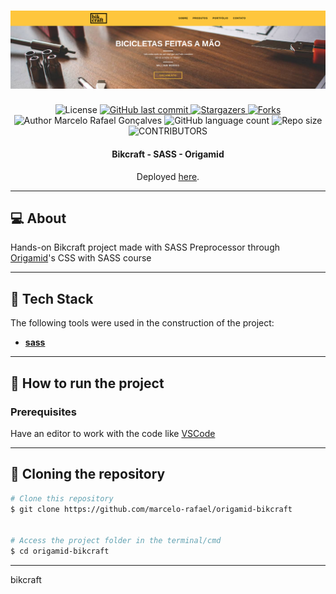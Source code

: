 <h1 align="center">
    <img alt="Bikcraft" title="#BrBikcraftafe1" src="./bikcraft.png" />
</h1>

<div align="center">
  	<!-- LICENSE -->
  	<img alt="License" src="https://img.shields.io/badge/license-MIT-5965e0?style=for-the-badge&labelColor=5A5A5A&color=0077B5">
	<!-- LAST COMMIT -->
	<a href="https://github.com/marcelo-rafael/origamid-bikcraft/commits/master">
    	<img alt="GitHub last commit" src="https://img.shields.io/github/last-commit/marcelo-rafael/origamid-bikcraft?style=for-the-badge&label=last%20commit:&labelColor=5A5A5A&color=0077B5">
  	</a>
	<!-- STARS -->
  	<a href="https://github.com/marcelo-rafael/origamid-bikcraft/stargazers/master">
    	<img alt="Stargazers" src="https://img.shields.io/github/stars/marcelo-rafael/origamid-bikcraft?style=for-the-badge&label=stars&labelColor=5A5A5A&color=0077B5&logo=github">
  	</a>
  	<!-- FORKS -->
  	<a href="https://github.com/marcelo-rafael/origamid-bikcraft/forks/master">
    	<img alt="Forks" src="https://img.shields.io/github/forks/marcelo-rafael/origamid-bikcraft?style=for-the-badge&label=forks&labelColor=5A5A5A&color=0077B5&logo=github">
  	</a>
  	<!-- AUTHOR -->
  	<img alt="Author Marcelo Rafael Gonçalves" src="https://img.shields.io/badge/author-Marcelo%20Rafael-informational?style=for-the-badge&labelColor=5A5A5A&color=0077B5">
  	<!-- LANGUAGES -->
  	<img alt="GitHub language count" src="https://img.shields.io/github/languages/count/marcelo-rafael/origamid-bikcraft?style=for-the-badge&labelColor=5A5A5A&color=0077B5">
  	<!-- REPO SIZE -->
  	<img alt="Repo size" src="https://img.shields.io/github/repo-size/marcelo-rafael/origamid-bikcraft?style=for-the-badge&labelColor=5A5A5A&color=0077B5">
  	<!-- CONTRIBUTORS -->
 	<img alt="CONTRIBUTORS" src="https://img.shields.io/github/contributors/marcelo-rafael/origamid-bikcraft?style=for-the-badge&labelColor=5A5A5A&color=0077B5">
</div>

<h4 align="center"> 
	Bikcraft - SASS - Origamid
</h4>
<p align="center">Deployed <a href="https://marcelo-rafael.github.io/origamid-bikcraft/">here</a>.</p>

---

## :computer: About

Hands-on Bikcraft project made with SASS Preprocessor through [Origamid](https://www.origamid.com/curso/css-com-sass)'s CSS with SASS course

---

## :rocket: Tech Stack

The following tools were used in the construction of the project:

- **[sass](https://sass-lang.com/)**

---

## 🚀 How to run the project

### Prerequisites

Have an editor to work with the code like [VSCode](https://code.visualstudio.com/)

---

## 👯 Cloning the repository

```bash
# Clone this repository
$ git clone https://github.com/marcelo-rafael/origamid-bikcraft


# Access the project folder in the terminal/cmd
$ cd origamid-bikcraft

```

---
bikcraft
